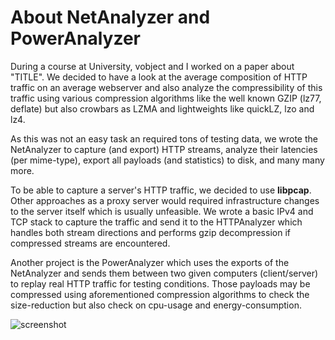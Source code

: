 # About NetAnalyzer and PowerAnalyzer

During a course at University, vobject and I worked on a paper about
"TITLE". We decided to have a look at the average composition of HTTP traffic
on an average webserver and also analyze the compressibility of this traffic
using various compression algorithms like the well known GZIP (lz77, deflate)
but also crowbars as LZMA and lightweights like quickLZ, lzo and lz4.

As this was not an easy task an required tons of testing data, we wrote
the NetAnalyzer to capture (and export) HTTP streams, analyze their latencies
(per mime-type), export all payloads (and statistics) to disk, and many many
more.

To be able to capture a server's HTTP traffic, we decided to use **libpcap**.
Other approaches as a proxy server would required infrastructure changes to
the server itself which is usually unfeasible. We wrote a basic IPv4 and TCP
stack to capture the traffic and send it to the HTTPAnalyzer which handles
both stream directions and performs gzip decompression if compressed streams
are encountered.

Another project is the PowerAnalyzer which uses the exports of the NetAnalyzer
and sends them between two given computers (client/server) to replay real 
HTTP traffic for testing conditions. Those payloads may be compressed using
aforementioned compression algorithms to check the size-reduction but also
check on cpu-usage and energy-consumption.

![screenshot](http://imageshack.com/a/img703/1840/pom.gif)
